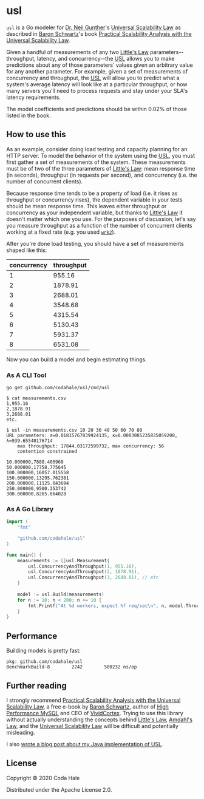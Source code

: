 usl
===

`usl` is a Go modeler for [Dr. Neil Gunther][NJG]'s [Universal Scalability Law][USL] as described in
[Baron Schwartz][BS]'s book [Practical Scalability Analysis with the Universal Scalability
Law][PSA].

Given a handful of measurements of any two [Little's Law][LL] parameters--throughput, latency, and
concurrency--the [USL][USL] allows you to make predictions about any of those parameters' values
given an arbitrary value for any another parameter. For example, given a set of measurements of
concurrency and throughput, the [USL][USL] will allow you to predict what a system's average latency
will look like at a particular throughput, or how many servers you'll need to process requests and
stay under your SLA's latency requirements.

The model coefficients and predictions should be within 0.02% of those listed in the book.

## How to use this

As an example, consider doing load testing and capacity planning for an HTTP server. To model the
behavior of the system using the [USL][USL], you must first gather a set of measurements of the
system. These measurements must be of two of the three parameters of [Little's Law][LL]: mean
response time (in seconds), throughput (in requests per second), and concurrency (i.e. the number of
concurrent clients).

Because response time tends to be a property of load (i.e. it rises as throughput or concurrency
rises), the dependent variable in your tests should be mean response time. This leaves either
throughput or concurrency as your independent variable, but thanks to [Little's Law][LL] it doesn't
matter which one you use. For the purposes of discussion, let's say you measure throughput as a
function of the number of concurrent clients working at a fixed rate (e.g. you used
[`wrk2`][wrk2]).

After you're done load testing, you should have a set of measurements shaped like this:

|concurrency|throughput|
|-----------|----------|
|          1|    955.16|
|          2|   1878.91|
|          3|   2688.01|
|          4|   3548.68|
|          5|   4315.54|
|          6|   5130.43|
|          7|   5931.37|
|          8|   6531.08|

Now you can build a model and begin estimating things.

### As A CLI Tool

```
go get github.com/codahale/usl/cmd/usl
```

```
$ cat measurements.csv
1,955.16
2,1878.91
3,2688.01
etc.
```

```
$ usl -in measurements.csv 10 20 30 40 50 60 70 80
URL parameters: σ=0.01815767039924135, κ=0.0003085235835059208, λ=939.65540176714
	max throughput: 17844.03172599732, max concurrency: 56
	contention constrained

10.000000,7888.400960
50.000000,17758.775645
100.000000,16057.015558
150.000000,13295.762381
200.000000,11125.043694
250.000000,9500.353742
300.000000,8265.864028
```

### As A Go Library


```go
import (
    "fmt"

    "github.com/codahale/usl"
)

func main() {
    measurements := []usl.Measurement{
        usl.ConcurrencyAndThroughput(1, 955.16),
        usl.ConcurrencyAndThroughput(2, 1878.91),
        usl.ConcurrencyAndThroughput(3, 2688.01), // etc
    }
    
    model := usl.Build(measurements)
    for n := 10; n < 200; n += 10 {
        fmt.Printf("At %d workers, expect %f req/sec\n", n, model.ThroughputAtConcurrency(float64(n)))
    }
}
```

## Performance

Building models is pretty fast:

```
pkg: github.com/codahale/usl
BenchmarkBuild-8   	    2242	    500232 ns/op
```

## Further reading

I strongly recommend [Practical Scalability Analysis with the Universal Scalability Law][PSA], a
free e-book by [Baron Schwartz][BS], author of [High Performance MySQL][MySQL] and CEO of
[VividCortex][VC]. Trying to use this library without actually understanding the concepts behind
[Little's Law][LL], [Amdahl's Law][AL], and the [Universal Scalability Law][USL] will be difficult
and potentially misleading.

I also [wrote a blog post about my Java implementation of USL][usl4j].

## License

Copyright © 2020 Coda Hale

Distributed under the Apache License 2.0.

[NJG]: http://www.perfdynamics.com/Bio/njg.html
[AL]: https://en.wikipedia.org/wiki/Amdahl%27s_law
[LL]: https://en.wikipedia.org/wiki/Little%27s_law
[PSA]: https://www.vividcortex.com/resources/universal-scalability-law/
[USL]: http://www.perfdynamics.com/Manifesto/USLscalability.html
[BS]: https://www.xaprb.com/
[MySQL]: http://shop.oreilly.com/product/0636920022343.do
[VC]: https://www.vividcortex.com/
[wrk2]: https://github.com/giltene/wrk2
[usl4j]: https://codahale.com/usl4j-and-you/
